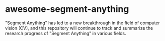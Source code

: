 # awesome-segment-anything
"Segment Anything" has led to a new breakthrough in the field of computer vision (CV), and this repository will continue to track and summarize the research progress of "Segment Anything" in various fields.
